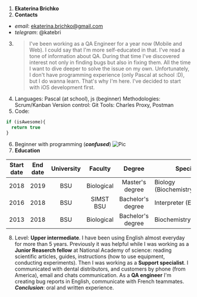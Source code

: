 1. **Ekaterina Brichko**
2. **Contacts**
- *email*: ekaterina.brichko@gmail.com
- *telegram*: @katebri
3. > I've been working as a QA Engineer for a year now (Mobile and Web). I could say that I'm more self-educated in that. I've read a tone of information about QA. During that time I've discovered interest not only in finding bugs but also in fixing them. All the time I want to dive deeper to solve the issue on my own. Unfortunately, I don't have programming experience (only Pascal at school :D), but I do wanna learn. That's why I'm here. I've decided to start with iOS development first.
4. Languages: Pascal (at school), js (beginner)
Methodologies: Scrum/Kanban
Version control: Git
Tools: Charles Proxy, Postman
5. Code:
```javascript
if (isAwesome){
  return true
}
```
6. Beginner with programming (_**confused**_)
![Pic](https://miro.medium.com/max/2800/1*Vqtvog3OCEoJCs1LcpKBBA.jpeg)
7. **Education**

|  Start date | End date  |  University | Faculty  | Degree | Specialisation |
|:---:|:---:|:---:|:---:|:---:|---|
| 2018  | 2019  | BSU  | Biological  | Master's degree  | Biology (Biochemistry/Biotechnology) |
|2016   |  2018 |  BSU |  SIMST BSU | Bachelor's degree | Interpreter (English) |
|  2013  | 2018  | BSU  |  Biological |  Bachelor's degree | Biochemistry |

8. Level: **Upper intermediate**.
I have been using English almost everyday for more than 5 years.
Previously it was helpful while I was working as a **Junior Reaserch fellow** at National Academy of science: reading scientific articles, guides, instructions (how to use equipment, conducting experiments).
Then I was working as a **Support specialist**. I communicated with dental distributors, and customers by phone (from America), email and chats communication.
As a **QA engineer** I'm creating bug reports in English, communicate with French teammates.
_**Conclusion**_: oral and written experience.